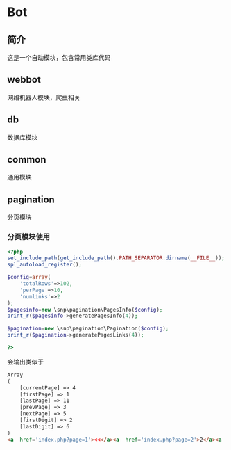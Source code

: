 # Bot

## 简介
这是一个自动模块，包含常用类库代码

## webbot
网络机器人模块，爬虫相关
## db
数据库模块
## common
通用模块

## pagination
分页模块
### 分页模块使用
```php
<?php
set_include_path(get_include_path().PATH_SEPARATOR.dirname(__FILE__));
spl_autoload_register();

$config=array(
    'totalRows'=>102,
    'perPage'=>10,
    'numlinks'=>2
);
$pagesinfo=new \snp\pagination\PagesInfo($config);
print_r($pagesinfo->generatePagesInfo(4));

$pagination=new \snp\pagination\Pagination($config);
print_r($pagination->generatePagesLinks(4));

?>

```
会输出类似于
```HTML
Array
(
    [currentPage] => 4
    [firstPage] => 1
    [lastPage] => 11
    [prevPage] => 3
    [nextPage] => 5
    [firstDigit] => 2
    [lastDigit] => 6
)
<a  href='index.php?page=1'><<</a><a  href='index.php?page=2'>2</a><a  href='index.php?page=3'>3</a><a  href='index.php?page=4'>4</a><a  href='index.php?page=5'>5</a><a  href='index.php?page=6'>6</a><a  href='index.php?page=11'>>></a>

```
